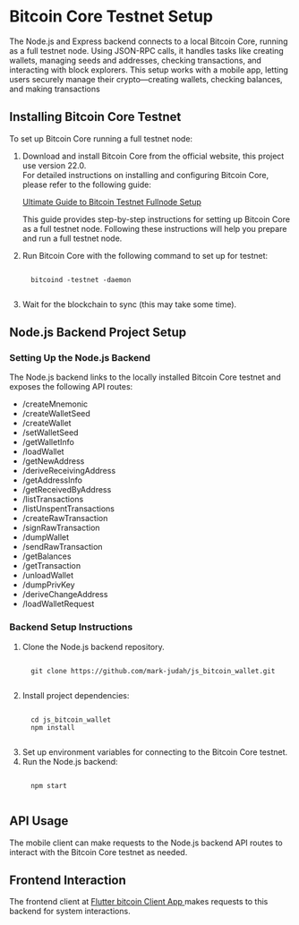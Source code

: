 <!DOCTYPE html>
<html>

<body>

<h1>Bitcoin Core Testnet Setup</h1>
<p> The Node.js and Express backend connects to a local Bitcoin Core, running as a full testnet node. Using JSON-RPC calls, it handles tasks like creating wallets, managing seeds and addresses, checking transactions, and interacting with block explorers. This setup works  with a mobile app, letting users securely manage their crypto—creating wallets, checking balances, and making transactions</p>
<h2>Installing Bitcoin Core Testnet</h2>

<p>To set up Bitcoin Core running a full testnet node:</p>
<ol>
  <li>Download and install Bitcoin Core from the official website, this project use version 22.0.</li
 <p>For detailed instructions on installing and configuring Bitcoin Core, please refer to the following guide:</p>
<p><a href="https://medium.com/coinmonks/ultimate-guide-to-bitcoin-testnet-fullnode-setup-b83da1bb22e" target="_blank">Ultimate Guide to Bitcoin Testnet Fullnode Setup</a></p>

<p>This guide provides step-by-step instructions for setting up Bitcoin Core as a full testnet node. Following these instructions will help you prepare and run a full testnet node.</p>

  <li>Run Bitcoin Core with the following command to set up for testnet:</li>
  <pre><code>
  bitcoind -testnet -daemon
  </code></pre>
  <li>Wait for the blockchain to sync (this may take some time).</li>
</ol>

<h2>Node.js Backend Project Setup</h2>

<h3>Setting Up the Node.js Backend</h3>
<p>The Node.js backend links to the locally installed Bitcoin Core testnet and exposes the following API routes:</p>

<ul>
  <li>/createMnemonic</li>
  <li>/createWalletSeed</li>
  <li>/createWallet</li>
  <li>/setWalletSeed</li>
  <li>/getWalletInfo</li>
  <li>/loadWallet</li>
  <li>/getNewAddress</li>
  <li>/deriveReceivingAddress</li>
  <li>/getAddressInfo</li>
  <li>/getReceivedByAddress</li>
  <li>/listTransactions</li>
  <li>/listUnspentTransactions</li>
  <li>/createRawTransaction</li>
  <li>/signRawTransaction</li>
  <li>/dumpWallet</li>
  <li>/sendRawTransaction</li>
  <li>/getBalances</li>
  <li>/getTransaction</li>
  <li>/unloadWallet</li>
  <li>/dumpPrivKey</li>
  <li>/deriveChangeAddress</li>
  <li>/loadWalletRequest</li>
</ul>

<h3>Backend Setup Instructions</h3>
<ol>
  <li>Clone the Node.js backend repository.</li>
  <pre><code>
  git clone https://github.com/mark-judah/js_bitcoin_wallet.git
  </code></pre>
  <li>Install project dependencies:</li>
  <pre><code>
  cd js_bitcoin_wallet
  npm install
  </code></pre>
  <li>Set up environment variables for connecting to the Bitcoin Core testnet.</li>
  <li>Run the Node.js backend:</li>
  <pre><code>
  npm start
  </code></pre>
</ol>

<h2>API Usage</h2>
<p>The mobile client can make requests to the Node.js backend API routes to interact with the Bitcoin Core testnet as needed.</p>

<h2>Frontend Interaction</h2>
<p>The frontend client at <a href="https://github.com/mark-judah/flutter_btc_wallet" target="_blank">Flutter bitcoin Client App </a> makes requests to this backend for system interactions.</p>


</body>
</html>
